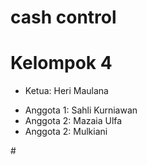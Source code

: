 # cash control
<body>
    <div class="team">
        <h1>Kelompok 4</h1>
        <ul class="leadership">
            <li class="leader">Ketua: Heri Maulana</li>
        </ul>
        <ul class="members">
            <li>Anggota 1: Sahli Kurniawan</li>
            <li>Anggota 2: Mazaia Ulfa</li>
            <li>Anggota 2: Mulkiani</li>
            <!-- Tambahkan anggota lainnya sesuai kebutuhan -->
        </ul>
    </div>
</body>
</html>
#
